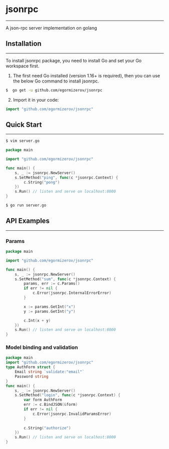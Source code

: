 # jsonrpc
___

A json-rpc server implementation on golang

## Installation
___
To install jsonrpc package, you need to install Go and set your Go workspace first.

1. The first need Go installed (version 1.16+ is required), then you can use the below Go command to install jsonrpc.
```sh
$  go get -u github.com/egormizerov/jsonrpc
```
2. Import it in your code:
```go
import "github.com/egormizerov/jsonrpc"
```

## Quick Start
___

```sh
$ vim server.go
```

```go
package main

import "github.com/egormizerov/jsonrpc"

func main() {
	s, _ := jsonrpc.NewServer()
	s.SetMethod("ping", func(c *jsonrpc.Context) {
		c.String("pong")
	})
	s.Run() // listen and serve on localhost:8000
}
```

```sh
$ go run server.go
```

## API Examples
___
### Params
```go
package main

import "github.com/egormizerov/jsonrpc"

func main() {
	s, _ := jsonrpc.NewServer()
	s.SetMethod("sum", func(c *jsonrpc.Context) {
		params, err := c.Params()
		if err != nil {
			c.Error(jsonrpc.InternalErrorError)
		}

		x := params.GetInt("x")
		y := params.GetInt("y")

		c.Int(x + y)
	})
	s.Run() // listen and serve on localhost:8000
}
```
### Model binding and validation
```go
package main
import "github.com/egormizerov/jsonrpc"
type AuthForm struct {
	Email string `validate:"email"`
	Password string
}
func main() {
	s, _ := jsonrpc.NewServer()
	s.SetMethod("login", func(c *jsonrpc.Context) {
		var form AuthForm
		err := c.BindJSON(&form)
		if err != nil {
			c.Error(jsonrpc.InvalidParamsError)
		}
		
		c.String("authorize")
	})
	s.Run() // listen and serve on localhost:8000
}
```